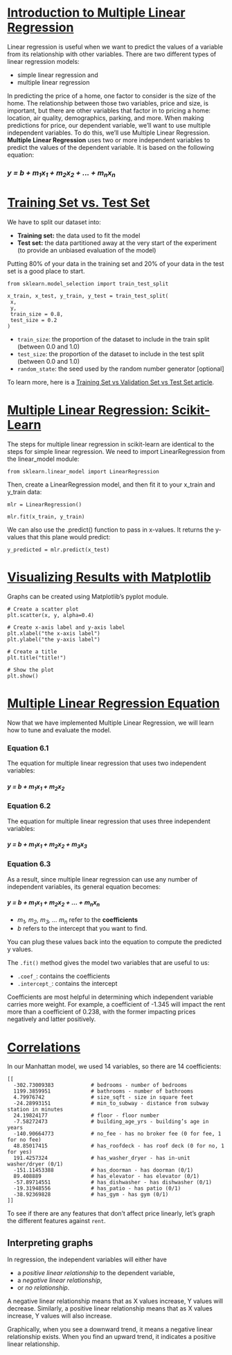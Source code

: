 # [Introduction to Multiple Linear Regression](https://www.codecademy.com/courses/machine-learning/lessons/multiple-linear-regression-streeteasy/exercises/introduction)
Linear regression is useful when we want to predict the values of a variable from its relationship with other variables.
There are two different types of linear regression models: 
* simple linear regression and 
* multiple linear regression

In predicting the price of a home, one factor to consider is the size of the home. 
The relationship between those two variables, price and size, is important, but there are other variables that factor in to pricing a home: 
location, air quality, demographics, parking, and more.
When making predictions for price, our dependent variable, we’ll want to use multiple independent variables. 
To do this, we’ll use Multiple Linear Regression. 
**Multiple Linear Regression** uses two or more independent variables to predict the values of the dependent variable.
It is based on the following equation:
### *y = b + m<sub>1</sub>x<sub>1</sub> + m<sub>2</sub>x<sub>2</sub> + ... + m<sub>n</sub>x<sub>n</sub>*

# [Training Set vs. Test Set](https://www.codecademy.com/courses/machine-learning/lessons/multiple-linear-regression-streeteasy/exercises/training-vs-test)
We have to split our dataset into:
* **Training set:** the data used to fit the model
* **Test set:** the data partitioned away at the very start of the experiment (to provide an unbiased evaluation of the model)

 Putting 80% of your data in the training set and 20% of your data in the test set is a good place to start.
 ```
 from sklearn.model_selection import train_test_split
 
x_train, x_test, y_train, y_test = train_test_split(
  x, 
  y, 
  train_size = 0.8, 
  test_size = 0.2
)
 ```
* `train_size`: the proportion of the dataset to include in the train split (between 0.0 and 1.0)
* `test_size`: the proportion of the dataset to include in the test split (between 0.0 and 1.0)
* `random_state`: the seed used by the random number generator [optional]

To learn more, here is a [Training Set vs Validation Set vs Test Set article](https://www.codecademy.com/articles/training-set-vs-validation-set-vs-test-set).

# [Multiple Linear Regression: Scikit-Learn](https://www.codecademy.com/courses/machine-learning/lessons/multiple-linear-regression-streeteasy/exercises/scikit-learn)
The steps for multiple linear regression in scikit-learn are identical to the steps for simple linear regression. 
We need to import LinearRegression from the linear_model module:
```
from sklearn.linear_model import LinearRegression
```
Then, create a LinearRegression model, and then fit it to your x_train and y_train data:
```
mlr = LinearRegression()
 
mlr.fit(x_train, y_train)
```
We can also use the .predict() function to pass in x-values. It returns the y-values that this plane would predict:
```
y_predicted = mlr.predict(x_test)
```

# [Visualizing Results with Matplotlib](https://www.codecademy.com/courses/machine-learning/lessons/multiple-linear-regression-streeteasy/exercises/visualization)
Graphs can be created using Matplotlib’s pyplot module. 
```
# Create a scatter plot
plt.scatter(x, y, alpha=0.4)
 
# Create x-axis label and y-axis label
plt.xlabel("the x-axis label")
plt.ylabel("the y-axis label")
 
# Create a title
plt.title("title!")
 
# Show the plot
plt.show()
```

# [Multiple Linear Regression Equation](https://www.codecademy.com/courses/machine-learning/lessons/multiple-linear-regression-streeteasy/exercises/equation)
Now that we have implemented Multiple Linear Regression, we will learn how to tune and evaluate the model.

### Equation 6.1 
The equation for multiple linear regression that uses two independent variables:  
#### *y = b + m<sub>1</sub>x<sub>1</sub> + m<sub>2</sub>x<sub>2</sub>*

### Equation 6.2 
The equation for multiple linear regression that uses three independent variables:
#### *y = b + m<sub>1</sub>x<sub>1</sub> + m<sub>2</sub>x<sub>2</sub> + m<sub>3</sub>x<sub>3</sub>*

### Equation 6.3 
As a result, since multiple linear regression can use any number of independent variables, its general equation becomes:
#### *y = b + m<sub>1</sub>x<sub>1</sub> + m<sub>2</sub>x<sub>2</sub> + ... + m<sub>n</sub>x<sub>n</sub>*

* *m<sub>1</sub>, m<sub>2</sub>, m<sub>3</sub>, … m<sub>n</sub>* refer to the **coefficients**
* *b* refers to the intercept that you want to find.

You can plug these values back into the equation to compute the predicted y values.

The `.fit()` method gives the model two variables that are useful to us:
* `.coef_`: contains the coefficients
* `.intercept_`: contains the intercept

Coefficients are most helpful in determining which independent variable carries more weight. 
For example, a coefficient of -1.345 will impact the rent more than a coefficient of 0.238, with the former impacting prices negatively and latter positively.

# [Correlations](https://www.codecademy.com/courses/machine-learning/lessons/multiple-linear-regression-streeteasy/exercises/correlations)
In our Manhattan model, we used 14 variables, so there are 14 coefficients:
```
[[ 
  -302.73009383            # bedrooms - number of bedrooms
  1199.3859951             # bathrooms - number of bathrooms 
  4.79976742               # size_sqft - size in square feet
  -24.28993151             # min_to_subway - distance from subway station in minutes
  24.19824177              # floor - floor number
  -7.58272473              # building_age_yrs - building’s age in years
  -140.90664773            # no_fee - has no broker fee (0 for fee, 1 for no fee)
  48.85017415              # has_roofdeck - has roof deck (0 for no, 1 for yes)
  191.4257324              # has_washer_dryer - has in-unit washer/dryer (0/1)
  -151.11453388            # has_doorman - has doorman (0/1)
  89.408889                # has_elevator - has elevator (0/1)
  -57.89714551             # has_dishwasher - has dishwasher (0/1)
  -19.31948556             # has_patio - has patio (0/1)
  -38.92369828             # has_gym - has gym (0/1)
]]
```
To see if there are any features that don’t affect price linearly, let’s graph the different features against `rent`.

## Interpreting graphs
In regression, the independent variables will either have
* a *positive linear relationship* to the dependent variable,
* a *negative linear relationship*,
* or *no relationship*.

A negative linear relationship means that as X values increase, Y values will decrease. 
Similarly, a positive linear relationship means that as X values increase, Y values will also increase.

Graphically, when you see a downward trend, it means a negative linear relationship exists. 
When you find an upward trend, it indicates a positive linear relationship. 
